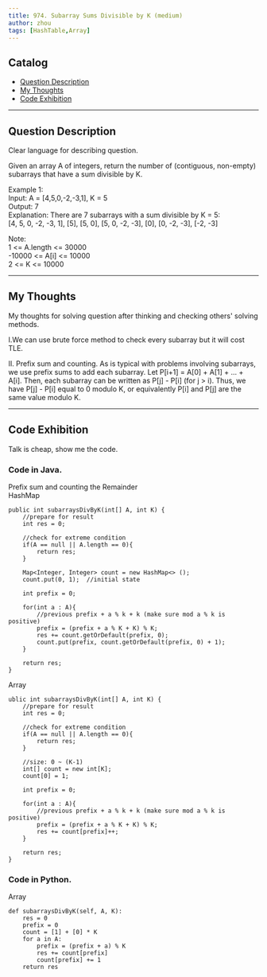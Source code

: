 ```yaml
---
title: 974. Subarray Sums Divisible by K (medium)                  
author: zhou      
tags: [HashTable,Array]          
---
```


       

## Catalog  
+ [Question Description](#partI)
+ [My Thoughts](#partII)
+ [Code Exhibition](#partIII)

----------------------------------

## Question Description
Clear language for describing question.       

Given an array A of integers, return the number of (contiguous, non-empty) subarrays that have a sum divisible by K.        

Example 1:      
Input: A = [4,5,0,-2,-3,1], K = 5    
Output: 7     
Explanation: There are 7 subarrays with a sum divisible by K = 5:       
[4, 5, 0, -2, -3, 1], [5], [5, 0], [5, 0, -2, -3], [0], [0, -2, -3], [-2, -3]        

Note:      
1 <= A.length <= 30000    
-10000 <= A[i] <= 10000    
2 <= K <= 10000      



----------------------------------

## My Thoughts
My thoughts for solving question after thinking and checking others' solving methods.        

I.We can use brute force method to check every subarray but it will cost TLE.      

II. Prefix sum and counting. As is typical with problems involving subarrays, we use prefix sums to add each subarray. Let P[i+1] = A[0] + A[1] + ... + A[i]. Then, each subarray can be written as P[j] - P[i] (for j > i). Thus, we have P[j] - P[i] equal to 0 modulo K, or equivalently P[i] and P[j] are the same value modulo K. 




----------------------------------

## Code Exhibition
Talk is cheap, show me the code.    
### Code in Java.     
Prefix sum and counting the Remainder       
HashMap    

    public int subarraysDivByK(int[] A, int K) {
        //prepare for result
        int res = 0;
        
        //check for extreme condition
        if(A == null || A.length == 0){
            return res;
        }
        
        Map<Integer, Integer> count = new HashMap<> ();
        count.put(0, 1);  //initial state
        
        int prefix = 0;
        
        for(int a : A){
            //previous prefix + a % k + k (make sure mod a % k is positive)
            prefix = (prefix + a % K + K) % K;
            res += count.getOrDefault(prefix, 0);
            count.put(prefix, count.getOrDefault(prefix, 0) + 1);
        }
        
        return res;
    }

Array     

    ublic int subarraysDivByK(int[] A, int K) {
        //prepare for result
        int res = 0;
        
        //check for extreme condition
        if(A == null || A.length == 0){
            return res;
        }
        
        //size: 0 ~ (K-1)
        int[] count = new int[K];
        count[0] = 1;
        
        int prefix = 0;
        
        for(int a : A){
            //previous prefix + a % k + k (make sure mod a % k is positive)
            prefix = (prefix + a % K + K) % K;
            res += count[prefix]++;
        }
        
        return res;
    }



### Code in Python.   
Array    

    def subarraysDivByK(self, A, K):
        res = 0
        prefix = 0
        count = [1] + [0] * K
        for a in A:
            prefix = (prefix + a) % K
            res += count[prefix]
            count[prefix] += 1
        return res




